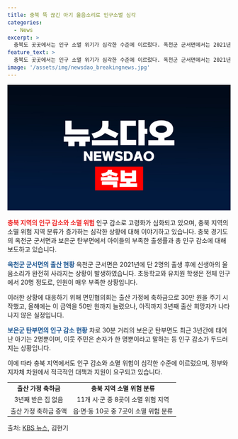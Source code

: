 ```yaml
---
title: 충북 뚝 끊긴 아기 울음소리로 인구소멸 심각
categories:
  - News
excerpt: >
  충북도 곳곳에서는 인구 소멸 위기가 심각한 수준에 이르렀다. 옥천군 군서면에서는 2021년 이후 아기가 태어나지 않고, 초등학교와 유치원 학생은 20명에 불과하다. 축하금을 주는 노력도 산 물건에 그친 채, 옥천군과 보은군에서도 아이들이 거의 태어나지 않고 있는 상황이다. 충북 지역 대부분이 소멸 위험 지역으로 분류되었으며, 이에 따라 정부의 국가 비상사태 선언이 요구될 만큼 심각한 상황이다. (촬영기자: 김현기)
feature_text: >
  충북도 곳곳에서는 인구 소멸 위기가 심각한 수준에 이르렀다. 옥천군 군서면에서는 2021년 이후 아기가 태어나지 않고, 초등학교와 유치원 학생은 20명에 불과하다. 축하금을 주는 노력도 산 물건에 그친 채, 옥천군과 보은군에서도 아이들이 거의 태어나지 않고 있는 상황이다. 충북 지역 대부분이 소멸 위험 지역으로 분류되었으며, 이에 따라 정부의 국가 비상사태 선언이 요구될 만큼 심각한 상황이다. (촬영기자: 김현기)
image: '/assets/img/newsdao_breakingnews.jpg'
---
```


<p><img src="/assets/img/newsdao_breakingnews.jpg" alt="pcversion 속보" /></p>

<p><b><span style="color: #ee2323;">충북 지역의 인구 감소와 소멸 위험</span></b>
인구 감소로 고령화가 심화되고 있으며, 충북 지역의 소멸 위험 지역 분류가 증가하는 심각한 상황에 대해 이야기하고 있습니다. 충북 경기도의 옥천군 군서면과 보은군 탄부면에서 아이들의 부족한 출생률과 총 인구 감소에 대해 보도하고 있습니다.</p>

<p><b><span style="color: #1a5490;">옥천군 군서면의 출산 현황</span></b>
옥천군 군서면은 2021년에 단 2명의 출생 후에 신생아의 울음소리가 완전히 사라지는 상황이 발생하였습니다. 초등학교와 유치원 학생은 전체 인구에서 20명 정도로, 인원이 매우 부족한 상황입니다.</p>

<p>이러한 상황에 대응하기 위해 면민협의회는 출산 가정에 축하금으로 30만 원을 주기 시작했고, 올해에는 이 금액을 50만 원까지 늘렸으나, 아직까지 3년째 출산 희망자가 나타나지 않은 실정입니다.</p>

<p><b><span style="color: #1a5490;">보은군 탄부면의 인구 감소 현황</span></b>
차로 30분 거리의 보은군 탄부면도 최근 3년간에 태어난 아기는 2명뿐이며, 이웃 주민은 손자가 한 명뿐이라고 말하는 등 인구 감소가 두드러지는 상황입니다.</p>

<p>이에 따라 충북 지역에서도 인구 감소와 소멸 위험이 심각한 수준에 이르렀으며, 정부와 지자체 차원에서 적극적인 대책과 지원이 요구되고 있습니다.</p>

<table>
  <tr>
    <td style="text-align: center; height: 17px;"><b>출산 가정 축하금</b></td>
    <td style="text-align: center; height: 17px;"><b>충북 지역 소멸 위험 분류</b></td>
  </tr>
  <tr>
    <td style="text-align: center; height: 17px;">3년째 받은 집 없음</td>
    <td style="text-align: center; height: 17px;">11개 시·군 중 8곳이 소멸 위험 지역</td>
  </tr>
  <tr>
    <td style="text-align: center; height: 17px;">출산 가정 축하금 증액</td>
    <td style="text-align: center; height: 17px;">읍·면·동 10곳 중 7곳이 소멸 위험 분류</td>
  </tr>
</table>

<p>출처: <a href="https://news.kbs.co.kr/news/view.do?ncd=5178577&ref=A">KBS 뉴스</a>, 김현기</p>

<p data-ke-size="size16"></p>


